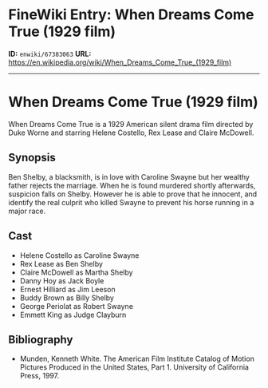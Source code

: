 # FineWiki Entry: When Dreams Come True (1929 film)

**ID:** `enwiki/67383063`
**URL:** <https://en.wikipedia.org/wiki/When_Dreams_Come_True_(1929_film)>

--- 

# When Dreams Come True (1929 film)
When Dreams Come True is a 1929 American silent drama film directed by Duke Worne and starring Helene Costello, Rex Lease and Claire McDowell.

## Synopsis
Ben Shelby, a blacksmith, is in love with Caroline Swayne but her wealthy father rejects the marriage. When he is found murdered shortly afterwards, suspicion falls on Shelby. However he is able to prove that he innocent, and identify the real culprit who killed Swayne to prevent his horse running in a major race.

## Cast
- Helene Costello as Caroline Swayne
- Rex Lease as Ben Shelby
- Claire McDowell as Martha Shelby
- Danny Hoy as Jack Boyle
- Ernest Hilliard as Jim Leeson
- Buddy Brown as Billy Shelby
- George Periolat as Robert Swayne
- Emmett King as Judge Clayburn


## Bibliography
- Munden, Kenneth White. The American Film Institute Catalog of Motion Pictures Produced in the United States, Part 1. University of California Press, 1997.

